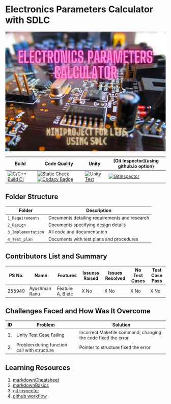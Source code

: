 # Electronics Parameters Calculator with SDLC

<img src="/1_Requirements/Electronics Parameters Calculator.png">


| Build                                                                                       | Code Quality | Unity | [Git Inspector](using github.io option) |
|---------------------------------------------------------------------------------------------|--------------|-------|-----------------------------------------|
| [![C/C++ Build CI](https://github.com/255949/StepIn_MiniProject_255949/actions/workflows/c-cpp.yml/badge.svg)](https://github.com/255949/StepIn_MiniProject_255949/actions/workflows/c-cpp.yml) | [![Static Check](https://github.com/255949/StepIn_MiniProject_255949/actions/workflows/cppcheck.yml/badge.svg)](  https://github.com/255949/StepIn_MiniProject_255949/actions/workflows/cppcheck.yml) [![Codacy Badge](https://app.codacy.com/project/badge/Grade/42d51a7f07224e83be3421c54bceea6a)](https://www.codacy.com/gh/255949/StepIn_MiniProject_255949/dashboard?utm_source=github.com&amp;utm_medium=referral&amp;utm_content=255949/StepIn_MiniProject_255949&amp;utm_campaign=Badge_Grade)     | [![Unity Test](https://github.com/255949/StepIn_MiniProject_255949/actions/workflows/unity.yml/badge.svg)](https://github.com/255949/StepIn_MiniProject_255949/actions/workflows/unity.yml)       |[![GitInspector](https://github.com/255949/StepIn_MiniProject_255949/actions/workflows/gitinspector.yml/badge.svg)](https://github.com/255949/StepIn_MiniProject_255949/actions/workflows/gitinspector.yml)                                         |


## Folder Structure
Folder             | Description
-------------------| -----------------------------------------
`1_Requirements`   | Documents detailing requirements and research
`2_Design`         | Documents specifying design details
`3_Implementation` | All code and documentation
`4_Test_plan`      | Documents with test plans and procedures

## Contributors List and Summary

PS No. |  Name   |    Features    | Issuess Raised |Issues Resolved|No Test Cases|Test Case Pass
-------|---------|----------------|----------------|---------------|-------------|--------------
255949 | Ayushman Ranu  | Feature A, B etc    | X No     | X No   |X No   |X No       

## Challenges Faced and How Was It Overcome

| ID | Problem                                     | Solution                                                      |
|----|---------------------------------------------|---------------------------------------------------------------|
| 1. | Unity Test Case Failing                     | Incorrect Makefile command, changing the code fixed the error |
| 2. | Problem during function call with structure | Pointer to structure fixed the error                          |

## Learning Resources
1. [markdownCheatsheet](https://github.com/adam-p/markdown-here/wiki/Markdown-Cheatsheet)
2. [markdownBasics](https://guides.github.com/features/mastering-markdown/)
3. [git inspector](https://github.com/ejwa/gitinspector.git)
4. [github workflow](https://docs.github.com/en/actions/learn-github-action)
